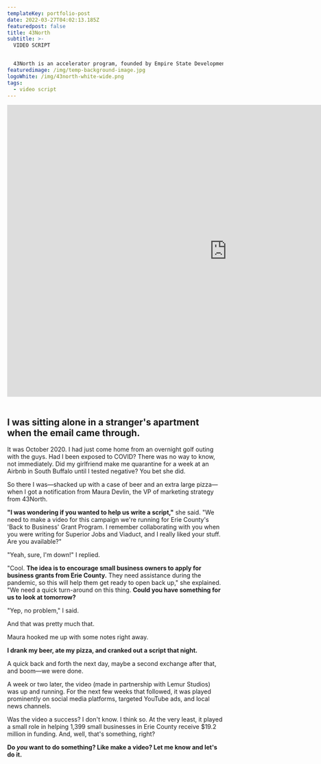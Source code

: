 ```yaml
---
templateKey: portfolio-post
date: 2022-03-27T04:02:13.185Z
featuredpost: false
title: 43North
subtitle: >-
  VIDEO SCRIPT


  43North is an accelerator program, founded by Empire State Development and the State of New York, that hosts an annual startup competition. The company invests $5 million per year to attract and cultivate high-growth companies in Buffalo, New York.
featuredimage: /img/temp-background-image.jpg
logoWhite: /img/43north-white-wide.png
tags:
  - video script
---
```

<iframe width="1024" height="681" src="https://www.youtube.com/embed/VeASx6hNwzg" title="YouTube video player" frameborder="0" allow="accelerometer; autoplay; clipboard-write; encrypted-media; gyroscope; picture-in-picture" allowfullscreen></iframe>
<br>
<br>

## I was sitting alone in a stranger's apartment when the email came through.

It was October 2020. I had just come home from an overnight golf outing with the guys. Had I been exposed to COVID? There was no way to know, not immediately. Did my girlfriend make me quarantine for a week at an Airbnb in South Buffalo until I tested negative? You bet she did.

So there I was—shacked up with a case of beer and an extra large pizza—when I got a notification from Maura Devlin, the VP of marketing strategy from 43North.

**"I was wondering if you wanted to help us write a script,"** she said. "We need to make a video for this campaign we're running for Erie County's 'Back to Business' Grant Program. I remember collaborating with you when you were writing for Superior Jobs and Viaduct, and I really liked your stuff. Are you available?"

"Yeah, sure, I'm down!" I replied.

"Cool. **The idea is to encourage small business owners to apply for business grants from Erie County.** They need assistance during the pandemic, so this will help them get ready to open back up," she explained. "We need a quick turn-around on this thing. **Could you have something for us to look at tomorrow?** 

"Yep, no problem," I said.

And that was pretty much that. 

Maura hooked me up with some notes right away.

**I drank my beer, ate my pizza, and cranked out a script that night.** 

A quick back and forth the next day, maybe a second exchange after that, and boom—we were done. 

A week or two later, the video (made in partnership with Lemur Studios) was up and running. For the next few weeks that followed, it was played prominently on social media platforms, targeted YouTube ads, and local news channels. 

Was the video a success? I don't know. I think so. At the very least, it played a small role in helping 1,399 small businesses in Erie County receive $19.2 million in funding. And, well, that's something, right?

**Do *you* want to do something? Like make a video? Let me know and let's do it.**